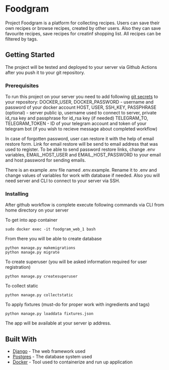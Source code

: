 # Foodgram

Project Foodgram is a platform for collecting recipes. Users can save their own recipes or browse recipes, created by other users. Also they can save favourite recipes, save recipes for creatinf shopping list. All recipes can be filtered by tags.
## Getting Started

The project will be tested and deployed to your server via Github Actions after you push it to your git repository.

### Prerequisites

To run this project on your server you need to add following [git secrets](https://docs.github.com/en/actions/reference/encrypted-secrets) to your repository:
DOCKER_USER, DOCKER_PASSWORD - username and password of your docker account
HOST, USER, SSH_KEY, PASSPHRASE (optional) - server public ip, username used to connect to server, private id_rsa key and passphrase for id_rsa key (if needed)
TELEGRAM_TO, TELEGRAM_TOKEN - ID of your telegram account and token of your telegram bot (if you wish to recieve message about completed workflow)

In case of forgotten password, user can restore it with the help of email restore form. Link for email restore will be send to email address that was used to register. 
To be able to send password restore links, change .env variables, EMAIL_HOST_USER and EMAIL_HOST_PASSWORD to your email and host password for sending emails.

There is an example .env file named .env.example. Rename it to .env and change values of variables for work with database if needed.
Also you will need server and CLI to connect to your server via SSH. 

### Installing

After github workflow is complete execute following commands via CLI from home directory on your server

To get into app container
```
sudo docker exec -it foodgram_web_1 bash
```
From there you will be able to create database
```
python manage.py makemigrations
python manage.py migrate
```
To create superuser (you will be asked information required for user registration)
```
python manage.py createsuperuser
```
To collect static
```
python manage.py collectstatic
```
To apply fixtures (must-do for proper work with ingredients and tags)
```
python manage.py loaddata fixtures.json
```
The app will be available at your server ip address.

## Built With

* [Django](https://www.djangoproject.com) - The web framework used
* [Postgres](https://www.postgresql.org) - The database system used
* [Docker](https://www.docker.com) - Tool used to containerize and run up application
